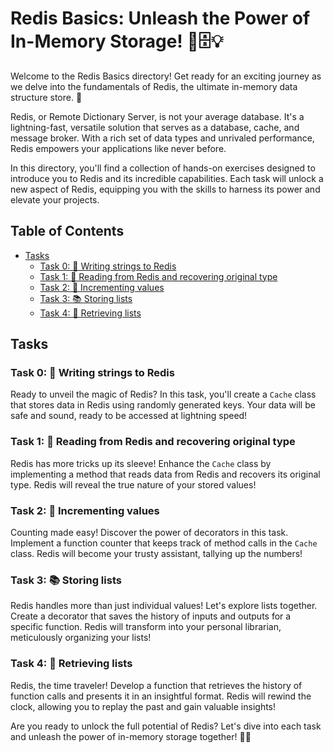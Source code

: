 # Redis Basics: Unleash the Power of In-Memory Storage! 🚀🗄️💡

Welcome to the Redis Basics directory! Get ready for an exciting journey as we delve into the fundamentals of Redis, the ultimate in-memory data structure store. 🌟

Redis, or Remote Dictionary Server, is not your average database. It's a lightning-fast, versatile solution that serves as a database, cache, and message broker. With a rich set of data types and unrivaled performance, Redis empowers your applications like never before.

In this directory, you'll find a collection of hands-on exercises designed to introduce you to Redis and its incredible capabilities. Each task will unlock a new aspect of Redis, equipping you with the skills to harness its power and elevate your projects.

## Table of Contents
- [Tasks](#tasks)
  - [Task 0: 📝 Writing strings to Redis](#task-0--writing-strings-to-redis)
  - [Task 1: 📖 Reading from Redis and recovering original type](#task-1--reading-from-redis-and-recovering-original-type)
  - [Task 2: 🔢 Incrementing values](#task-2--incrementing-values)
  - [Task 3: 📚 Storing lists](#task-3--storing-lists)
  - [Task 4: 🔄 Retrieving lists](#task-4--retrieving-lists)

## Tasks

### Task 0: 📝 Writing strings to Redis
Ready to unveil the magic of Redis? In this task, you'll create a `Cache` class that stores data in Redis using randomly generated keys. Your data will be safe and sound, ready to be accessed at lightning speed!

### Task 1: 📖 Reading from Redis and recovering original type
Redis has more tricks up its sleeve! Enhance the `Cache` class by implementing a method that reads data from Redis and recovers its original type. Redis will reveal the true nature of your stored values!

### Task 2: 🔢 Incrementing values
Counting made easy! Discover the power of decorators in this task. Implement a function counter that keeps track of method calls in the `Cache` class. Redis will become your trusty assistant, tallying up the numbers!

### Task 3: 📚 Storing lists
Redis handles more than just individual values! Let's explore lists together. Create a decorator that saves the history of inputs and outputs for a specific function. Redis will transform into your personal librarian, meticulously organizing your lists!

### Task 4: 🔄 Retrieving lists
Redis, the time traveler! Develop a function that retrieves the history of function calls and presents it in an insightful format. Redis will rewind the clock, allowing you to replay the past and gain valuable insights!

Are you ready to unlock the full potential of Redis? Let's dive into each task and unleash the power of in-memory storage together! 🎉💪
